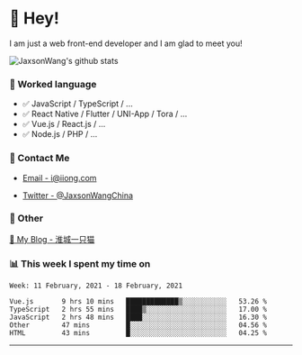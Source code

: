 # 👋 Hey!

I am just a web front-end developer and I am glad to meet you!

![JaxsonWang's github stats](https://github-readme-stats.vercel.app/api?username=JaxsonWang&&show_icons=true&&title_color=1abc9c&&icon_color=1abc9c)


### 📝 Worked language

- ✅ JavaScript / TypeScript / ...
- ✅ React Native / Flutter / UNI-App / Tora / ...
- ✅ Vue.js / React.js / ...
- ✅ Node.js / PHP / ...

### 📮 Contact Me

- [Email - i@iiong.com](mailto:i@iiong.com)

- [Twitter - @JaxsonWangChina](https://twitter.com/JaxsonWangChina)

### 🤪 Other

[📌 My Blog - 淮城一只猫](https://iiong.com)

### 📊 This week I spent my time on

<!--START_SECTION:waka-->
```text
Week: 11 February, 2021 - 18 February, 2021

Vue.js       9 hrs 10 mins   █████████████▒░░░░░░░░░░░   53.26 % 
TypeScript   2 hrs 55 mins   ████▒░░░░░░░░░░░░░░░░░░░░   17.00 % 
JavaScript   2 hrs 48 mins   ████░░░░░░░░░░░░░░░░░░░░░   16.30 % 
Other        47 mins         █░░░░░░░░░░░░░░░░░░░░░░░░   04.56 % 
HTML         43 mins         █░░░░░░░░░░░░░░░░░░░░░░░░   04.25 % 
```
<!--END_SECTION:waka-->

---
